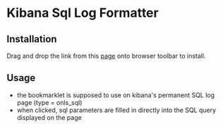 # Kibana Sql Log Formatter

##  Installation
Drag and drop the link from this [page](https://rawgit.com/petrkoula/kibanaSqlLogFormatter/master/installPage.html) onto browser toolbar to install.

## Usage
- the bookmarklet is supposed to use on kibana's permanent SQL log page (type = onls_sql)
- when clicked, sql parameters are filled in directly into the SQL query displayed on the page
